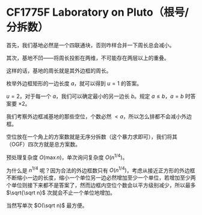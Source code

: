 # CF1775F Laboratory on Pluto（根号/分拆数）

首先，我们基地必然是一个四联通块，否则咋样合并一下周长总会减小。

其次，基地不凹——将周长投影在两维，不可能存在两层以上的重叠。

这样的话，基地的周长就是其外边框的周长。

枚举外边框矩形的一边长度 $a$，就可以得到 $u=1$ 的答案。

$u=2$，对于每一个 $a$，我们可以确定最小的另一边长 $b$。规定 $a\le b$，$a=b$ 时答案要 $\times 2$。

我们考察外边框减基地的那些空位，个数必然 $<a$，所以怎么排都不会减小外边框。

空位放在一个角上的方案数就是无序分拆数（这个暴力求即可），我们将其（OGF）四次方就是总方案数。

预处理复杂度 $O(\max n)$，单次询问复杂度 $O(n^{1/4})$。

为什么是 $n^{1/4}$ 呢？因为合法的外边框数只有 $O(n^{1/4})$，考虑从接近正方形的外边框不断缩小一边的长度，缩小一个单位另一边必然增加至少一个单位，若增加至少两个单位则接下来都不是答案了，然而边框内空位个数会以平方级别减少，所以最多 $\sqrt{\sqrt n}$ 次就会不止一个单位地增加。

当然写单次 $O(\sqrt n)$ 最方便。